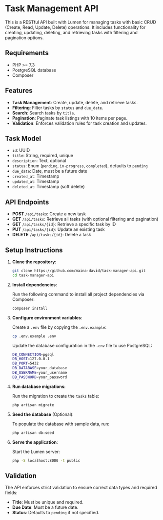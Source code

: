 # Task Management API

This is a RESTful API built with Lumen for managing tasks with basic CRUD (Create, Read, Update, Delete) operations. It includes functionality for creating, updating, deleting, and retrieving tasks with filtering and pagination options.

## Requirements

- PHP >= 7.3
- PostgreSQL database
- Composer

## Features

- **Task Management**: Create, update, delete, and retrieve tasks.
- **Filtering**: Filter tasks by `status` and `due_date`.
- **Search**: Search tasks by `title`.
- **Pagination**: Paginate task listings with 10 items per page.
- **Validation**: Enforces validation rules for task creation and updates.

## Task Model

- `id`: UUID
- `title`: String, required, unique
- `description`: Text, optional
- `status`: Enum (`pending`, `in-progress`, `completed`), defaults to `pending`
- `due_date`: Date, must be a future date
- `created_at`: Timestamp
- `updated_at`: Timestamp
- `deleted_at`: Timestamp (soft delete)

## API Endpoints

- **POST** `/api/tasks`: Create a new task
- **GET** `/api/tasks`: Retrieve all tasks (with optional filtering and pagination)
- **GET** `/api/tasks/{id}`: Retrieve a specific task by ID
- **PUT** `/api/tasks/{id}`: Update an existing task
- **DELETE** `/api/tasks/{id}`: Delete a task

## Setup Instructions

1. **Clone the repository**:

   ```bash
   git clone https://github.com/maina-david/task-manager-api.git
   cd task-manager-api
   ```

2. **Install dependencies**:

   Run the following command to install all project dependencies via Composer:

   ```bash
   composer install
   ```

3. **Configure environment variables**:

   Create a `.env` file by copying the `.env.example`:

   ```bash
   cp .env.example .env
   ```

   Update the database configuration in the `.env` file to use PostgreSQL:

   ```bash
   DB_CONNECTION=pgsql
   DB_HOST=127.0.0.1
   DB_PORT=5432
   DB_DATABASE=your_database
   DB_USERNAME=your_username
   DB_PASSWORD=your_password
   ```

4. **Run database migrations**:

   Run the migration to create the `tasks` table:

   ```bash
   php artisan migrate
   ```

5. **Seed the database** (Optional):

   To populate the database with sample data, run:

   ```bash
   php artisan db:seed
   ```

6. **Serve the application**:

   Start the Lumen server:

   ```bash
   php -S localhost:8000 -t public
   ```

## Validation

The API enforces strict validation to ensure correct data types and required fields:

- **Title**: Must be unique and required.
- **Due Date**: Must be a future date.
- **Status**: Defaults to `pending` if not specified.
